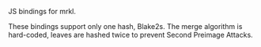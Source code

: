 JS bindings for mrkl.

These bindings support only one hash, Blake2s. The merge algorithm is hard-coded, leaves are hashed twice to prevent Second Preimage Attacks.
